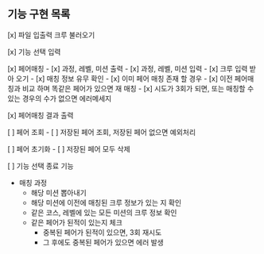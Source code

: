 ## 기능 구현 목록

[x] 파일 입출력 크루 불러오기

[x] 기능 선택 입력 

[x] 페어매칭
    - [x] 과정, 레벨, 미션 출력
    - [x] 과정, 레벨, 미션 입력
    - [x] 크루 입력 받아 오기
    - [x] 매칭 정보 유무 확인
    - [x] 이미 페어 매칭 존재 할 경우 
        - [x] 이전 페어매칭과 비교 하며 똑같은 페어가 있으면 재 매칭 
        - [x] 시도가 3회가 되면, 또는 매칭할 수 있는 경우의 수가 없으면 에러메세지

[x] 페어매칭 결과 출력

[ ] 페어 조회
    - [ ] 저장된 페어 조회, 저장된 페어 없으면 예외처리 

[ ] 페어 초기화
    - [ ] 저장된 페어 모두 삭제

[ ] 기능 선택 종료 기능 


- 매칭 과정 
  - 해당 미션 뽑아내기
  - 해당 미션에 이전에 매칭된 크루 정보가 있는 지 확인
  - 같은 코스, 레벨에 있는 모든 미션의 크루 정보 확인 
  - 같은 페어가 된적이 있는지 체크
    - 중복된 페어가 된적이 있으면, 3회 재시도
    - 그 후에도 중복된 페어가 있으면 에러 발생
